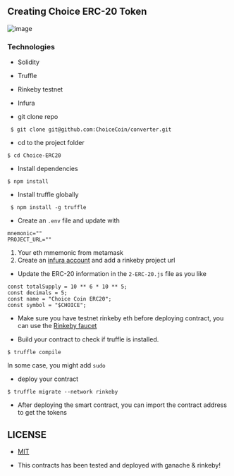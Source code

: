 ## Creating Choice ERC-20 Token

![image](https://i.postimg.cc/0yGzNgZg/Screenshot-2022-05-03-at-07-38-24.png)

### Technologies
-  Solidity
-  Truffle
-  Rinkeby testnet
-  Infura 

- git clone repo
```
 $ git clone git@github.com:ChoiceCoin/converter.git

```

- cd to the project folder
```
$ cd Choice-ERC20
```


- Install dependencies
```
$ npm install
```

- Install truffle globally
```
 $ npm install -g truffle 
```

- Create an `.env` file and update with

```
mnemonic=""
PROJECT_URL=""
```
 1. Your eth mmemonic from metamask
 2. Create an [infura account](https://infura.io) and add a rinkeby project url 

-  Update the ERC-20 information in the `2-ERC-20.js` file as you like

```
const totalSupply = 10 ** 6 * 10 ** 5; 
const decimals = 5;
const name = "Choice Coin ERC20";
const symbol = "$CHOICE";
```
- Make sure you have testnet rinkeby eth before deploying contract, you can use the [Rinkeby faucet](https://rinkebyfaucet.com/)

- Build your contract to check if truffle is installed.
```
$ truffle compile
```
 In some case, you might add `sudo`

- deploy your contract 
```
$ truffle migrate --network rinkeby
```

* After deploying the smart contract, you can import the contract address to get the tokens

## LICENSE
- [MIT](https://github.com/ChoiceCoin/converter/blob/main/LICENSE.txt)

* This contracts has been tested and deployed with ganache & rinkeby!